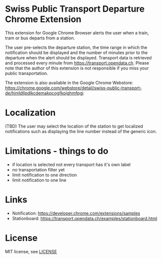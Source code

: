 # Swiss Public Transport Departure Chrome Extension
This extension for Google Chrome Browser alerts the user when a train, tram or bus departs from a station.

The user pre-selects the departure station, the time range in which the notification should be displayed and the number of minutes prior to the departure when the alert should be displayed. Transport data is retrieved and processed every minute from <a href="https://transport.opendata.ch/">https://transport.opendata.ch</a>. Please note that the author of this extension is not responsible if you miss your public transportation.

The extension is also available in the Google Chrome Webstore: https://chrome.google.com/webstore/detail/swiss-public-transport-de/himldllpdlkcdemakpcogfkoighmfpgi

# Localization
(TBD) The user may select the location of the station to get localized notifications such as displaying the line number instead of the generic icon.

# Limitations - things to do
- if location is selected not every transport has it's own label
- no transportation filter yet
- limit notification to one direction
- limit notification to one line

# Links
- Notification: https://developer.chrome.com/extensions/samples
- Stationboard: https://transport.opendata.ch/examples/stationboard.html


# License

MIT license, see [LICENSE](LICENSE)
